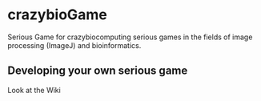 # crazybioGame
Serious Game for crazybiocomputing serious games in the fields of image processing (ImageJ) and bioinformatics.

## Developing your own serious game
Look at the Wiki
